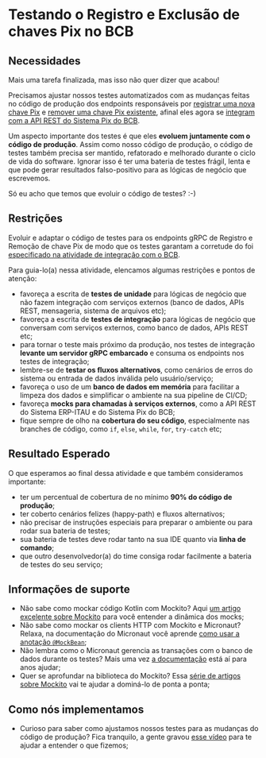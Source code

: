 # Testando o Registro e Exclusão de chaves Pix no BCB

## Necessidades

Mais uma tarefa finalizada, mas isso não quer dizer que acabou!

Precisamos ajustar nossos testes automatizados com as mudanças feitas no código de produção dos endpoints responsáveis por [registrar uma nova chave Pix](005-registrando-uma-nova-chave-pix.md) e  [remover uma chave Pix existente](010-removendo-uma-chave-pix-existente.md), afinal eles agora se [integram com a API REST do Sistema Pix do BCB](015-registrando-e-excluindo-chaves-pix-no-bcb.md). 

Um aspecto importante dos testes é que eles **evoluem juntamente com o código de produção**. Assim como nosso código de produção, o código de testes também precisa ser mantido, refatorado e melhorado durante o ciclo de vida do software. Ignorar isso é ter uma bateria de testes frágil, lenta e que pode gerar resultados falso-positivo para as lógicas de negócio que escrevemos.

Só eu acho que temos que evoluir o código de testes? :-)
   
## Restrições

Evoluir e adaptar o código de testes para os endpoints gRPC de Registro e Remoção de chave Pix de modo que os testes garantam a corretude do foi [especificado na atividade de integração com o BCB](/mnt/c/Users/Zupper/Development/Zup_Academy/Orange-Stack/documentacao-orange-stack/desafio-01/01-key-manager/015-registrando-e-excluindo-chaves-pix-no-bcb.md).

Para guia-lo(a) nessa atividade, elencamos algumas restrições e pontos de atenção:

- favoreça a escrita de **testes de unidade** para lógicas de negócio que não fazem integração com serviços externos (banco de dados, APIs REST, mensageria, sistema de arquivos etc);
- favoreça a escrita de **testes de integração** para lógicas de negócio que conversam com serviços externos, como banco de dados, APIs REST etc;
- para tornar o teste mais próximo da produção, nos testes de integração **levante um servidor gRPC embarcado** e consuma os endpoints nos testes de integração;
- lembre-se de **testar os fluxos alternativos**, como cenários de erros do sistema ou entrada de dados inválida pelo usuário/serviço;
- favoreça o uso de um **banco de dados em memória** para facilitar a limpeza dos dados e simplificar o ambiente na sua pipeline de CI/CD;
- favoreça **mocks para chamadas à serviços externos**, como a API REST do Sistema ERP-ITAU e do Sistema Pix do BCB;
- fique sempre de olho na **cobertura do seu código**, especialmente nas branches de código, como `if`, `else`, `while`, `for`, `try-catch` etc;

## Resultado Esperado

O que esperamos ao final dessa atividade e que também consideramos importante:

- ter um percentual de cobertura de no mínimo **90% do código de produção**;
- ter coberto cenários felizes (happy-path) e fluxos alternativos;
- não precisar de instruções especiais para preparar o ambiente ou para rodar sua bateria de testes;
- sua bateria de testes deve rodar tanto na sua IDE quanto via **linha de comando**;
- que outro desenvolvedor(a) do time consiga rodar facilmente a bateria de testes do seu serviço;

## Informações de suporte

- Não sabe como mockar código Kotlin com Mockito? Aqui [um artigo excelente sobre Mockito](https://www.baeldung.com/kotlin/mockito) para você entender a dinâmica dos mocks;
- Não sabe como mockar os clients HTTP com Mockito e Micronaut? Relaxa, na documentação do Micronaut você aprende [como usar a anotação `@MockBean`](https://micronaut-projects.github.io/micronaut-test/latest/guide/#_using_mockito_mocks);
- Não lembra como o Micronaut gerencia as transações com o banco de dados durante os testes? Mais uma vez [a documentação](https://micronaut-projects.github.io/micronaut-test/latest/guide/#_transaction_semantics) está aí para anos ajudar;
- Quer se aprofundar na biblioteca do Mockito? Essa [série de artigos sobre Mockito](https://www.baeldung.com/mockito-series) vai te ajudar a dominá-lo de ponta a ponta;

## Como nós implementamos

- Curioso para saber como ajustamos nossos testes para as mudanças do código de produção? Fica tranquilo, a gente gravou [esse vídeo](https://www.youtube.com/watch?v=ZA0y02GDxA4) para te ajudar a entender o que fizemos;

